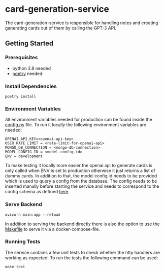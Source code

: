 # card-generation-service
The card-generation-service is responsible for handling notes and creating generating cards out of them by calling the GPT-3 API.

## Getting Started

### Prerequisites
- python 3.8 needed
- [poetry](https://python-poetry.org/) needed

### Install Dependencies
```
poetry install
```

### Environment Variables
All environment variables needed for production can be found inside the [config.py](./config.py) file. To run it locally the following environment variables are needed:

```
OPENAI_API_KEY=<openai-api-key>
USER_RATE_LIMIT = <rate-limit-for-openai-api>
MONGO_DB_CONNECTION = <mongo-db-connection>
MODEL_CONFIG_ID = <model-config-id>
ENV = development
```
To make testing it locally more easier the openai api to generate cards is only called when ENV is set to production otherwise it just returns a list of dummy cards. In addition to that, the model config id needs to be provided which is used to query a config from the database. The config needs to be inserted manully before starting the service and needs to correspond to the config schema as defined [here](./models/ModelConfig.py).

### Serve Backend
```
uvicorn main:app --reload
```

In addition to serving the backend directly there is also the option to use the [Makefile](./Makefile) to serve it via a docker-compose-file.

### Running Tests
The service contains a few unit tests to check whether the http handlers are working as expected. To run the tests the following command can be used:

```
make test
```